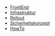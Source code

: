 * [FrontEnd](Dokumentation_FrontEnd.md)
* [Infrastruktur](Dokumentation_Infrastruktur.md)
* [Rollout](Dokumentation_Rollout.md)
* [Sicherheitskonzept](Dokumentation_Sicherheitskonzept.md)
* [HowTo](HowTo.md)
<!--stackedit_data:
eyJoaXN0b3J5IjpbNTI4NzM4NDIsMTk5MTE5NjU3Ml19
-->